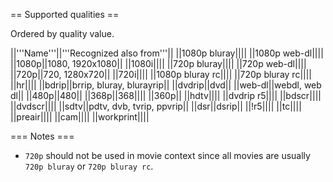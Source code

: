 == Supported qualities ==

Ordered by quality value.

||'''Name'''||'''Recognized also from'''||
||1080p bluray||||
||1080p web-dl||||
||1080p||1080, 1920x1080||
||1080i||||
||720p bluray||||
||720p web-dl||||
||720p||720, 1280x720||
||720i||||
||1080p bluray rc||||
||720p bluray rc||||
||hr||||
||bdrip||brrip, bluray, blurayrip||
||dvdrip||dvd||
||web-dl||webdl, web dl||
||480p||480||
||368p||368||||
||360p||
||hdtv||||
||dvdrip r5||||
||bdscr||||
||dvdscr||||
||sdtv||pdtv, dvb, tvrip, ppvrip||
||dsr||dsrip||
||!r5||||
||tc||||
||preair||||
||cam||||
||workprint||||

=== Notes ===

 * `720p` should not be used in movie context since all movies are usually `720p bluray` or `720p bluray rc`.
